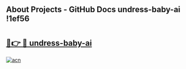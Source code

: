 ## About Projects - GitHub Docs undress-baby-ai !1ef56

# <h2><a href="https://andorid.site?title=undress-baby-ai&ref=13PRO">🔗👉 🔴 undress-baby-ai</a></h2>

[![acn](https://github.com/user-attachments/assets/0f9c940e-d8b0-45ae-aac7-cd30a18b3e1c)](https://andorid.site?title=undress-baby-ai&ref=13PRO)

